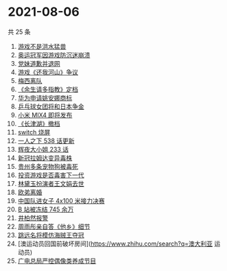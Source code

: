 # 2021-08-06

共 25 条

<!-- BEGIN ZHIHUSEARCH -->
<!-- 最后更新时间 Fri Aug 06 2021 19:06:39 GMT+0800 (China Standard Time) -->
1. [游戏不是洪水猛兽](https://www.zhihu.com/search?q=网络游戏)
1. [奥运冠军因游戏防沉迷崩溃](https://www.zhihu.com/search?q=网络游戏)
1. [党妹道歉并退网](https://www.zhihu.com/search?q=党妹)
1. [游戏《还我河山》争议](https://www.zhihu.com/search?q=还我河山)
1. [梅西离队](https://www.zhihu.com/search?q=梅西)
1. [《余生请多指教》定档](https://www.zhihu.com/search?q=余生请多指教)
1. [华为申请姚安娜商标](https://www.zhihu.com/search?q=姚安娜商标)
1. [乒乓球女团将和日本争金](https://www.zhihu.com/search?q=乒乓球女团)
1. [小米 MIX4 即将发布](https://www.zhihu.com/search?q=小米mix4)
1. [《长津湖》撤档](https://www.zhihu.com/search?q=长津湖)
1. [switch 烧屏](https://www.zhihu.com/search?q=switch)
1. [一人之下 538 话更新](https://www.zhihu.com/search?q=一人之下)
1. [辉夜大小姐 233 话](https://www.zhihu.com/search?q=辉夜大小姐)
1. [新冠拉姆达变异毒株](https://www.zhihu.com/search?q=拉姆达)
1. [贵州多条宠物狗被毒死](https://www.zhihu.com/search?q=宠物狗被毒死)
1. [投资游戏是否毒害下一代](https://www.zhihu.com/search?q=网络游戏)
1. [林黛玉扮演者王文娟去世](https://www.zhihu.com/search?q=王文娟)
1. [欧弟离婚](https://www.zhihu.com/search?q=欧弟)
1. [中国队进女子 4x100 米接力决赛](https://www.zhihu.com/search?q=女子接力赛)
1. [B 站被冻结 745 余万](https://www.zhihu.com/search?q=哔哩哔哩)
1. [井柏然报警](https://www.zhihu.com/search?q=井柏然)
1. [周雨彤亲自答《他乡》细节](https://www.zhihu.com/search?q=我在他乡挺好的)
1. [跳远名将模仿海贼王夺冠](https://www.zhihu.com/search?q=海贼王)
1. [澳运动员回国前破坏房间](https://www.zhihu.com/search?q=澳大利亚 运动员)
1. [广电总局严控偶像类养成节目](https://www.zhihu.com/search?q=选秀节目)
<!-- END ZHIHUSEARCH -->
